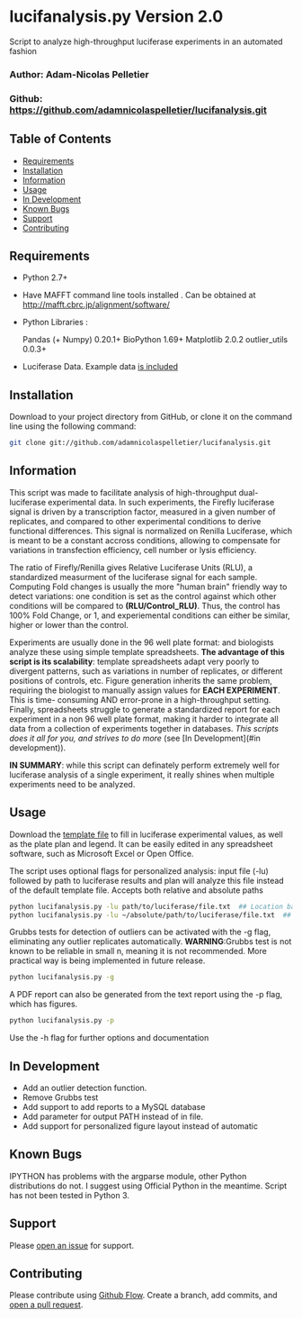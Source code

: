 # lucifanalysis.py Version 2.0
Script to analyze high-throughput luciferase experiments in an automated fashion

### Author: Adam-Nicolas Pelletier
### Github: https://github.com/adamnicolaspelletier/lucifanalysis.git

## Table of Contents

- [Requirements](#requirements)
- [Installation](#installation)
- [Information](#information)
- [Usage](#usage)
- [In Development](#in-development)
- [Known Bugs](#known-bugs)
- [Support](#support)
- [Contributing](#contributing)



## Requirements

 * Python 2.7+
 * Have MAFFT command line tools installed . Can be obtained at http://mafft.cbrc.jp/alignment/software/

 * Python Libraries :

	Pandas (+ Numpy) 0.20.1+
	BioPython 1.69+
	Matplotlib 2.0.2
	outlier_utils 0.0.3+
	
 * Luciferase Data. Example data [is included](https://github.com/adamnicolaspelletier/lucifanalysis.git/docs/Input/template_AP170428.txt)


## Installation

Download to your project directory from GitHub, or clone it on the command line using the following command:

```sh
git clone git://github.com/adamnicolaspelletier/lucifanalysis.git

```

## Information

This script was made to facilitate analysis of high-throughput dual-luciferase experimental data. In such experiments, the Firefly luciferase signal is driven by a transcription factor, measured in a given number of replicates, and compared to other experimental conditions to derive functional differences. This signal is normalized on Renilla Luciferase, which is meant to be a constant accross conditions, allowing to compensate for variations in transfection efficiency, cell number or lysis efficiency. 

The ratio of Firefly/Renilla gives Relative Luciferase Units (RLU), a standardized measurment of the luciferase signal for each sample. Computing Fold changes is usually the more "human brain" friendly way to detect variations: one condition is set as the control against which other conditions will be compared to __(RLU/Control_RLU)__. Thus, the control has 100% Fold Change, or 1, and experiemental conditions can either be similar, higher or lower than the control. 

Experiments are usually done in the 96 well plate format: and biologists analyze these using simple template spreadsheets. 
**The advantage of this script is its scalability**: template spreadsheets adapt very poorly to divergent patterns, such as variations in number of replicates, or different positions of controls, etc. Figure generation inherits the same problem, requiring the biologist to manually assign values for **__EACH EXPERIMENT__**. This is time- consuming AND error-prone in a high-throughput setting. Finally, spreadsheets struggle to generate a standardized report for each experiment in a non 96 well plate format, making it harder to integrate all data from a collection of experiments together in databases. *This scripts does it all for you, and strives to do more* (see [In Development](#in development)). 

**IN SUMMARY**: while this script can definately perform extremely well for luciferase analysis of a single experiment, it really shines when multiple experiments need to be analyzed. 


## Usage

Download the [template file](https://github.com/adamnicolaspelletier/lucifanalysis.git/docs/Input/template_AP170428.txt) to fill in luciferase experimental values, as well as the plate plan and legend. It can be easily edited in any spreadsheet software, such as Microsoft Excel or Open Office. 

The script uses optional flags for personalized analysis: input file (-lu) followed by path to luciferase results and plan will analyze this file instead of the default template file. Accepts both relative and absolute paths

```sh
python lucifanalysis.py -lu path/to/luciferase/file.txt  ## Location based on current working directory
python lucifanalysis.py -lu ~/absolute/path/to/luciferase/file.txt  ## Absolute path, current working directory is irrelevant 

```

Grubbs tests for detection of outliers can be activated with the -g flag, eliminating any outlier replicates automatically.
**WARNING**:Grubbs test is not known to be reliable in small n, meaning it is not recommended. More practical way is being implemented in future release. 

```sh
python lucifanalysis.py -g

```

A PDF report can also be generated from the text report using the -p flag, which has figures. 

```sh
python lucifanalysis.py -p

```

Use the -h flag for further options and documentation



## In Development

- Add an outlier detection function. 
- Remove Grubbs test
- Add support to add reports to a MySQL database
- Add parameter for output PATH instead of in file. 
- Add support for personalized figure layout instead of automatic


## Known Bugs

IPYTHON has problems with the argparse module, other Python distributions do not. I suggest using Official Python in the meantime. 
Script has not been tested in Python 3.


## Support

Please [open an issue](https://github.com/adamnicolaspelletier/lucifanalysis.git/issues/new) for support.


## Contributing

Please contribute using [Github Flow](https://guides.github.com/introduction/flow/). Create a branch, add commits, and [open a pull request](https://github.com/adamnicolaspelletier/lucifanalysis/compare/).
